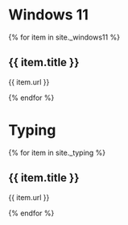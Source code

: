 Windows 11
===

{% for item in site._windows11 %}
  <h2>{{ item.title }}</h2>
  <p>{{ item.url }}</p>
{% endfor %}

Typing
===

{% for item in site._typing %}
  <h2>{{ item.title }}</h2>
  <p>{{ item.url }}</p>
{% endfor %}
